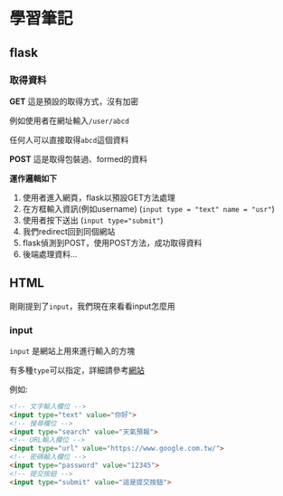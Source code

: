 # 學習筆記
## flask
### 取得資料
**GET**
這是預設的取得方式，沒有加密

例如使用者在網址輸入`/user/abcd`

任何人可以直接取得`abcd`這個資料

**POST**
這是取得包裝過、formed的資料

**運作邏輯如下**
1. 使用者進入網頁，flask以預設GET方法處理
2. 在方框輸入資訊(例如username) (`input type = "text" name = "usr"`)
3. 使用者按下送出 (`input type="submit"`)
4. 我們redirect回到同個網站
5. flask偵測到POST，使用POST方法，成功取得資料
6. 後端處理資料...

## HTML
剛剛提到了`input`，我們現在來看看input怎麼用
### input
`input` 是網站上用來進行輸入的方塊

有多種`type`可以指定，詳細請參考[網站](https://matthung0807.blogspot.com/2019/08/html-input-value.html)

例如:
```html
<!-- 文字輸入欄位 -->
<input type="text" value="你好">
<!-- 搜尋欄位 -->
<input type="search" value="天氣預報">
<!-- URL輸入欄位 -->
<input type="url" value="https://www.google.com.tw/">
<!-- 密碼輸入欄位 -->
<input type="password" value="12345">
<!-- 提交按鈕 -->
<input type="submit" value="這是提交按鈕">
```
